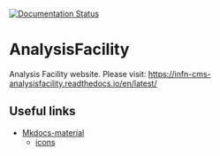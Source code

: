 [![Documentation Status](https://readthedocs.org/projects/infn-cms-analysisfacility/badge/?version=latest)](https://infn-cms-analysisfacility.readthedocs.io/en/latest/?badge=latest)
# AnalysisFacility

Analysis Facility website. Please visit: https://infn-cms-analysisfacility.readthedocs.io/en/latest/

## Useful links

- [Mkdocs-material](https://squidfunk.github.io/mkdocs-material)
  - [icons](https://squidfunk.github.io/mkdocs-material/reference/icons-emojis/)
